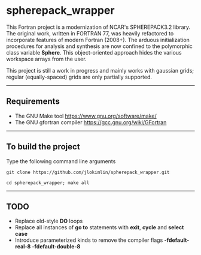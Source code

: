 # **spherepack\_wrapper**

This Fortran project is a modernization of NCAR's SPHEREPACK3.2 library. The original work, written in FORTRAN 77, was heavily refactored to incorporate features of modern Fortran (2008+). The arduous initialization procedures for analysis and synthesis are now confined to the polymorphic class variable **Sphere**. This object-oriented approach hides the various workspace arrays from the user.

This project is still a work in progress and mainly works with gaussian grids; regular (equally-spaced) grids are only partially supported.
 

-----------------------------------------------------------------------------

## Requirements
* The GNU Make tool https://www.gnu.org/software/make/
* The GNU gfortran compiler https://gcc.gnu.org/wiki/GFortran

-----------------------------------------------------------------------------


## To build the project

Type the following command line arguments
```
git clone https://github.com/jlokimlin/spherepack_wrapper.git

cd spherepack_wrapper; make all
```

-----------------------------------------------------------------------------

## TODO
* Replace old-style **DO** loops
* Replace all instances of **go to** statements with **exit**, **cycle** and **select case**
* Introduce parameterized kinds to remove the compiler flags **-fdefault-real-8 -fdefault-double-8**